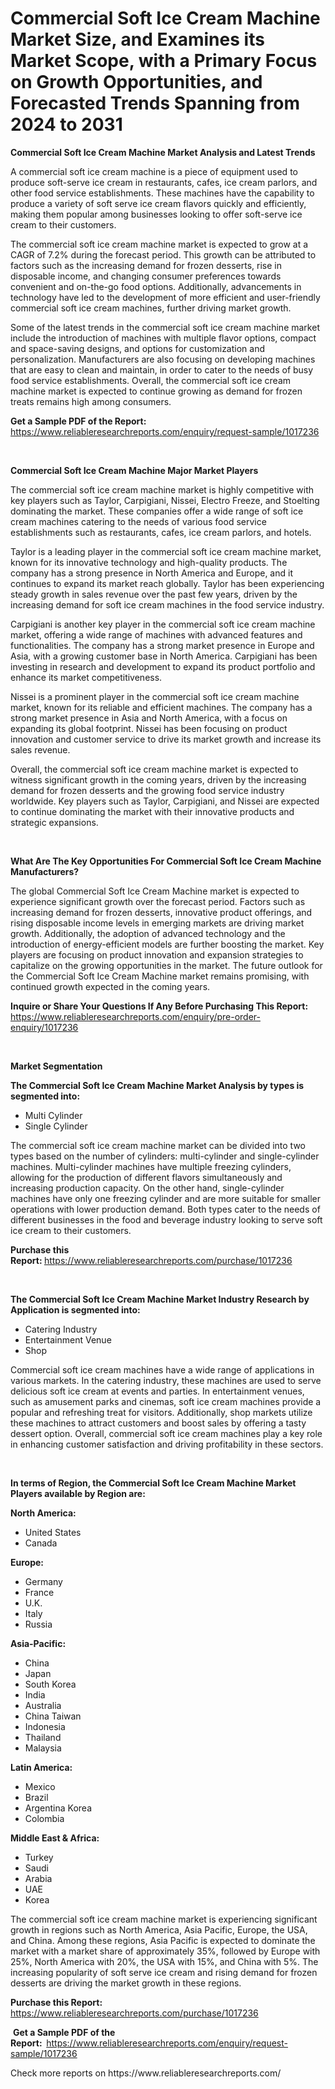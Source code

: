 <p><h1>Commercial Soft Ice Cream Machine Market Size, and Examines its Market Scope, with a Primary Focus on Growth Opportunities, and Forecasted Trends Spanning from 2024 to 2031</h1></p><p><strong>Commercial Soft Ice Cream Machine Market Analysis and Latest Trends</strong></p>
<p><p>A commercial soft ice cream machine is a piece of equipment used to produce soft-serve ice cream in restaurants, cafes, ice cream parlors, and other food service establishments. These machines have the capability to produce a variety of soft serve ice cream flavors quickly and efficiently, making them popular among businesses looking to offer soft-serve ice cream to their customers.</p><p>The commercial soft ice cream machine market is expected to grow at a CAGR of 7.2% during the forecast period. This growth can be attributed to factors such as the increasing demand for frozen desserts, rise in disposable income, and changing consumer preferences towards convenient and on-the-go food options. Additionally, advancements in technology have led to the development of more efficient and user-friendly commercial soft ice cream machines, further driving market growth.</p><p>Some of the latest trends in the commercial soft ice cream machine market include the introduction of machines with multiple flavor options, compact and space-saving designs, and options for customization and personalization. Manufacturers are also focusing on developing machines that are easy to clean and maintain, in order to cater to the needs of busy food service establishments. Overall, the commercial soft ice cream machine market is expected to continue growing as demand for frozen treats remains high among consumers.</p></p>
<p><strong>Get a Sample PDF of the Report:&nbsp;</strong> <a href="https://www.reliableresearchreports.com/enquiry/request-sample/1017236">https://www.reliableresearchreports.com/enquiry/request-sample/1017236</a></p>
<p>&nbsp;</p>
<p><strong>Commercial Soft Ice Cream Machine Major Market Players</strong></p>
<p><p>The commercial soft ice cream machine market is highly competitive with key players such as Taylor, Carpigiani, Nissei, Electro Freeze, and Stoelting dominating the market. These companies offer a wide range of soft ice cream machines catering to the needs of various food service establishments such as restaurants, cafes, ice cream parlors, and hotels.</p><p>Taylor is a leading player in the commercial soft ice cream machine market, known for its innovative technology and high-quality products. The company has a strong presence in North America and Europe, and it continues to expand its market reach globally. Taylor has been experiencing steady growth in sales revenue over the past few years, driven by the increasing demand for soft ice cream machines in the food service industry.</p><p>Carpigiani is another key player in the commercial soft ice cream machine market, offering a wide range of machines with advanced features and functionalities. The company has a strong market presence in Europe and Asia, with a growing customer base in North America. Carpigiani has been investing in research and development to expand its product portfolio and enhance its market competitiveness.</p><p>Nissei is a prominent player in the commercial soft ice cream machine market, known for its reliable and efficient machines. The company has a strong market presence in Asia and North America, with a focus on expanding its global footprint. Nissei has been focusing on product innovation and customer service to drive its market growth and increase its sales revenue.</p><p>Overall, the commercial soft ice cream machine market is expected to witness significant growth in the coming years, driven by the increasing demand for frozen desserts and the growing food service industry worldwide. Key players such as Taylor, Carpigiani, and Nissei are expected to continue dominating the market with their innovative products and strategic expansions.</p></p>
<p>&nbsp;</p>
<p><strong>What Are The Key Opportunities For Commercial Soft Ice Cream Machine Manufacturers?</strong></p>
<p><p>The global Commercial Soft Ice Cream Machine market is expected to experience significant growth over the forecast period. Factors such as increasing demand for frozen desserts, innovative product offerings, and rising disposable income levels in emerging markets are driving market growth. Additionally, the adoption of advanced technology and the introduction of energy-efficient models are further boosting the market. Key players are focusing on product innovation and expansion strategies to capitalize on the growing opportunities in the market. The future outlook for the Commercial Soft Ice Cream Machine market remains promising, with continued growth expected in the coming years.</p></p>
<p><strong>Inquire or Share Your Questions If Any Before Purchasing This Report:</strong> <a href="https://www.reliableresearchreports.com/enquiry/pre-order-enquiry/1017236">https://www.reliableresearchreports.com/enquiry/pre-order-enquiry/1017236</a></p>
<p>&nbsp;</p>
<p><strong>Market Segmentation</strong></p>
<p><strong>The Commercial Soft Ice Cream Machine Market Analysis by types is segmented into:</strong></p>
<p><ul><li>Multi Cylinder</li><li>Single Cylinder</li></ul></p>
<p><p>The commercial soft ice cream machine market can be divided into two types based on the number of cylinders: multi-cylinder and single-cylinder machines. Multi-cylinder machines have multiple freezing cylinders, allowing for the production of different flavors simultaneously and increasing production capacity. On the other hand, single-cylinder machines have only one freezing cylinder and are more suitable for smaller operations with lower production demand. Both types cater to the needs of different businesses in the food and beverage industry looking to serve soft ice cream to their customers.</p></p>
<p><strong>Purchase this Report:&nbsp;</strong><a href="https://www.reliableresearchreports.com/purchase/1017236">https://www.reliableresearchreports.com/purchase/1017236</a></p>
<p>&nbsp;</p>
<p><strong>The Commercial Soft Ice Cream Machine Market Industry Research by Application is segmented into:</strong></p>
<p><ul><li>Catering Industry</li><li>Entertainment Venue</li><li>Shop</li></ul></p>
<p><p>Commercial soft ice cream machines have a wide range of applications in various markets. In the catering industry, these machines are used to serve delicious soft ice cream at events and parties. In entertainment venues, such as amusement parks and cinemas, soft ice cream machines provide a popular and refreshing treat for visitors. Additionally, shop markets utilize these machines to attract customers and boost sales by offering a tasty dessert option. Overall, commercial soft ice cream machines play a key role in enhancing customer satisfaction and driving profitability in these sectors.</p></p>
<p>&nbsp;</p>
<p><strong>In terms of Region, the Commercial Soft Ice Cream Machine Market Players available by Region are:</strong></p>
<p>
    <p> <strong> North America: </strong>
        <ul>
            <li>United States</li>
            <li>Canada</li>
        </ul>
        </p> 
    <p> <strong> Europe: </strong>
        <ul>
            <li>Germany</li>
            <li>France</li>
            <li>U.K.</li>
            <li>Italy</li>
            <li>Russia</li>
        </ul>
        </p> 
    <p> <strong> Asia-Pacific: </strong>
        <ul>
            <li>China</li>
            <li>Japan</li>
            <li>South Korea</li>
            <li>India</li>
            <li>Australia</li>
            <li>China Taiwan</li>
            <li>Indonesia</li>
            <li>Thailand</li>
            <li>Malaysia</li>
        </ul>
        </p> 
    <p> <strong> Latin America: </strong>
        <ul>
            <li>Mexico</li>
            <li>Brazil</li>
            <li>Argentina Korea</li>
            <li>Colombia</li>
        </ul>
        </p> 
    <p> <strong> Middle East & Africa: </strong>
        <ul>
            <li>Turkey</li>
            <li>Saudi</li>
            <li>Arabia</li>
            <li>UAE</li>
            <li>Korea</li>
        </ul>
    </p>
    </p>
<p><p>The commercial soft ice cream machine market is experiencing significant growth in regions such as North America, Asia Pacific, Europe, the USA, and China. Among these regions, Asia Pacific is expected to dominate the market with a market share of approximately 35%, followed by Europe with 25%, North America with 20%, the USA with 15%, and China with 5%. The increasing popularity of soft serve ice cream and rising demand for frozen desserts are driving the market growth in these regions.</p></p>
<p><strong>Purchase this Report: </strong><a href="https://www.reliableresearchreports.com/purchase/1017236">https://www.reliableresearchreports.com/purchase/1017236</a></p>
<p>&nbsp;<strong>Get a Sample PDF of the Report:&nbsp;&nbsp;</strong><a href="https://www.reliableresearchreports.com/enquiry/request-sample/1017236">https://www.reliableresearchreports.com/enquiry/request-sample/1017236</a></p>
<p><strong></strong></p>
<p>Check more reports on https://www.reliableresearchreports.com/</p>